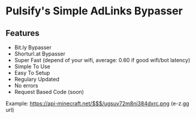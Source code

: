 # Pulsify's Simple AdLinks Bypasser

## Features
* Bit.ly Bypasser
* Shorturl.at Bypasser
* Super Fast (depend of your wifi, average: 0.60 if good wifi/bot latency)
* Simple To Use
* Easy To Setup
* Regulary Updated
* No errors
* Request Based Code (soon)

Example: https://api-minecraft.net/$$$/ugsuv72m8ni384dxrc.png (e-z.gg url)
